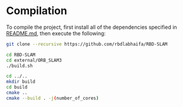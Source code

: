 # Compilation

To compile the project, first install all of the dependencies specified in [README.md](README.md), then execute the following:

```bash
git clone --recursive https://github.com/rbdlabhaifa/RBD-SLAM

cd RBD-SLAM
cd external/ORB_SLAM3
./build.sh

cd ../..
mkdir build
cd build
cmake ..
cmake --build . -j(number_of_cores)
```
